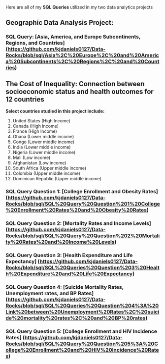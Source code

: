 Here are all of my **SQL Queries** utilized in my two data analytics projects
## Geographic Data Analysis Project:

### SQL Query: [Asia, America, and Europe Subcontinents, Regions, and Countries] (https://github.com/kjdaniels0127/Data-Rocks/blob/sql/Asia%2C%20Europe%2C%20and%20America%20Subcontinents%2C%20Regions%2C%20and%20Countries) 

## The Cost of Inequality: Connection between socioeconomic status and health outcomes for 12 countries

**Select countries studied in this project include:** 
1. United States (High Income)
2. Canada (High Income)
3. France (High Income)
4. Ghana (Lower middle income)
5. Congo (Lower middle income)
6. India (Lower middle income)
7. Nigeria (Lower middle income)
8. Mali (Low income)
9. Afghanistan (Low income)
10. South Africa (Upper middle income)
11. Colombia (Upper middle income)
12. Dominican Republic (Upper middle income)

### SQL Query Question 1: [College Enrollment and Obesity Rates] (https://github.com/kjdaniels0127/Data-Rocks/blob/sql/SQL%20Query%20Question%201%20College%20Enrollment%20Rates%20and%20Obesity%20Rates) 
### SQL Query Question 2: [Mortality Rates and Income Levels] (https://github.com/kjdaniels0127/Data-Rocks/blob/sql/SQL%20Query%20Question%202%20Mortality%20Rates%20and%20Income%20Levels)
### SQL Query Question 3: [Health Expenditure and Life Expectancy] (https://github.com/kjdaniels0127/Data-Rocks/blob/sql/SQL%20Queries%20Question%203%20Health%20Expenditure%20and%20Life%20Expectancy) 
### SQL Query Question 4: [Suicide Mortality Rates, Unemployment rates, and BP Rates] (https://github.com/kjdaniels0127/Data-Rocks/blob/sql/SQL%20Queries%20Question%204%3A%20Link%20between%20Unemployment%20Rates%2C%20suicide%20mortality%20rates%2C%20and%20BP%20rates) 
### SQL Query Question 5: [College Enrollment and HIV Incidence Rates] (https://github.com/kjdaniels0127/Data-Rocks/blob/sql/SQL%20Query%20Question%205%3A%20College%20Enrollment%20and%20HIV%20Incidence%20Rates) 
